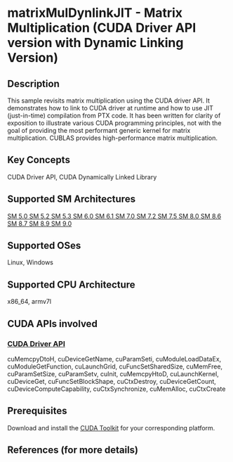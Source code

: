 # matrixMulDynlinkJIT - Matrix Multiplication (CUDA Driver API version with Dynamic Linking Version)

## Description

This sample revisits matrix multiplication using the CUDA driver API. It demonstrates how to link to CUDA driver at runtime and how to use JIT (just-in-time) compilation from PTX code. It has been written for clarity of exposition to illustrate various CUDA programming principles, not with the goal of providing the most performant generic kernel for matrix multiplication. CUBLAS provides high-performance matrix multiplication.

## Key Concepts

CUDA Driver API, CUDA Dynamically Linked Library

## Supported SM Architectures

[SM 5.0 ](https://developer.nvidia.com/cuda-gpus)  [SM 5.2 ](https://developer.nvidia.com/cuda-gpus)  [SM 5.3 ](https://developer.nvidia.com/cuda-gpus)  [SM 6.0 ](https://developer.nvidia.com/cuda-gpus)  [SM 6.1 ](https://developer.nvidia.com/cuda-gpus)  [SM 7.0 ](https://developer.nvidia.com/cuda-gpus)  [SM 7.2 ](https://developer.nvidia.com/cuda-gpus)  [SM 7.5 ](https://developer.nvidia.com/cuda-gpus)  [SM 8.0 ](https://developer.nvidia.com/cuda-gpus)  [SM 8.6 ](https://developer.nvidia.com/cuda-gpus)  [SM 8.7 ](https://developer.nvidia.com/cuda-gpus)  [SM 8.9 ](https://developer.nvidia.com/cuda-gpus)  [SM 9.0 ](https://developer.nvidia.com/cuda-gpus)

## Supported OSes

Linux, Windows

## Supported CPU Architecture

x86_64, armv7l

## CUDA APIs involved

### [CUDA Driver API](http://docs.nvidia.com/cuda/cuda-driver-api/index.html)
cuMemcpyDtoH, cuDeviceGetName, cuParamSeti, cuModuleLoadDataEx, cuModuleGetFunction, cuLaunchGrid, cuFuncSetSharedSize, cuMemFree, cuParamSetSize, cuParamSetv, cuInit, cuMemcpyHtoD, cuLaunchKernel, cuDeviceGet, cuFuncSetBlockShape, cuCtxDestroy, cuDeviceGetCount, cuDeviceComputeCapability, cuCtxSynchronize, cuMemAlloc, cuCtxCreate

## Prerequisites

Download and install the [CUDA Toolkit](https://developer.nvidia.com/cuda-downloads) for your corresponding platform.

## References (for more details)
